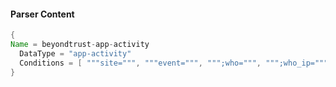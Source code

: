 #### Parser Content
```Java
{
Name = beyondtrust-app-activity
  DataType = "app-activity"
  Conditions = [ """site=""", """event=""", """;who=""", """;who_ip=""" ]
}
```
